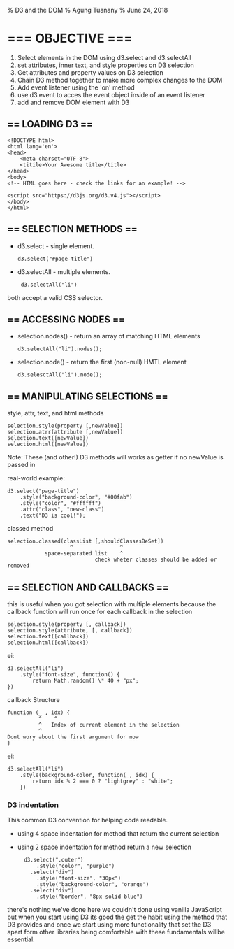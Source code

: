 % D3 and the DOM
% Agung Tuanany
% June 24, 2018

# === OBJECTIVE ===

1.  Select elements in the DOM using d3.select and d3.selectAll
2.  set attributes, inner text, and style properties on D3 selection
3.  Get attributes and property values on D3 selection
4.  Chain D3 method together to make more complex changes to the DOM
5.  Add event listener using the 'on' method
6.  use d3.event to acces the event object inside of an event listener
7.  add and remove DOM element with D3

## == LOADING D3 ==

    <!DOCTYPE html>
    <html lang='en'>
    <head>
        <meta charset="UTF-8">
        <titile>Your Awesome title</title>
    </head>
    <body>
    <!-- HTML goes here - check the links for an example! -->

    <script src="https://d3js.org/d3.v4.js"></script>
    </body>
    </html>

## == SELECTION METHODS ==

-   d3.select - single element.

        d3.select("#page-title")

-   d3.selectAll - multiple elements.

         d3.selectAll("li")

both accept a valid CSS selector.

## == ACCESSING NODES ==

-   selection.nodes() - return an array of matching HTML elements

        d3.selectAll("li").nodes();

-   selection.node() - return the first (non-null) HMTL element

        d3.selesctAll("li").node();

## == MANIPULATING SELECTIONS ==

style, attr, text, and html methods

    selection.style(property [,newValue])
    selection.atrr(attribute [,newValue])
    selection.text([newValue])
    selection.html([newValue])

Note: These (and other!) D3 methods will works as getter if no newValue is passed
in

real-world example:

    d3.select("page-title")
        .style("background-color", "#00fab")
        .style("color", "#ffffff")
        .attr("class", "new-class")
        .text("D3 is cool!");

classed method

    selection.classed(classList [,shouldClassesBeSet])
                        ^               ^
                space-separated list    ^
                                check wheter classes should be added or removed

## == SELECTION AND CALLBACKS ==

this is useful when you got selection with multiple elements because the
callback function will run once for each callback in the selection

    selection.style(property [, callback])
    selection.style(attribute, [, callback])
    selection.text([callback])
    selection.html([callback])

ei:

    d3.selectAll("li")
        .style("font-size", function() {
            return Math.random() \* 40 + "px";
    })

callback Structure

    function (_ , idx) {
              ^    ^
              ^   Index of current element in the selection
              ^
    Dont wory about the first argument for now
    }

ei:

    d3.selectAll("li")
        .style(background-color, function(_, idx) {
            return idx % 2 === 0 ? "lightgrey" : "white";
        })

### D3 indentation

This common D3 convention for helping code readable.

-   using 4 space indentation for method that return the current selection
-   using 2 space indentation for method return a new selection

          d3.select(".outer")
              .style("color", "purple")
            .select("div")
              .style("font-size", "30px")
              .style("background-color", "orange")
            .select("div")
              .style("border", "8px solid blue")

there's nothing we've done here we couldn't done using vanilla JavaScript but
when you start using D3 its good the get the habit using the method that D3
provides and once we start using more functionality that set the D3 apart form
other libraries being comfortable with these fundamentals willbe essential.
